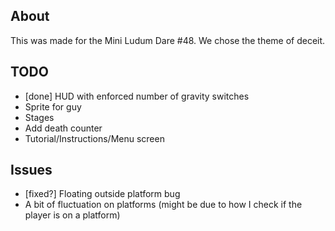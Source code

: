 ## About ##
This was made for the Mini Ludum Dare #48. We chose the theme of deceit.

## TODO ##
- [done] HUD with enforced number of gravity switches
- Sprite for guy
- Stages
- Add death counter
- Tutorial/Instructions/Menu screen

## Issues ##
- [fixed?] Floating outside platform bug
- A bit of fluctuation on platforms (might be due to how I check if the player is on a platform)